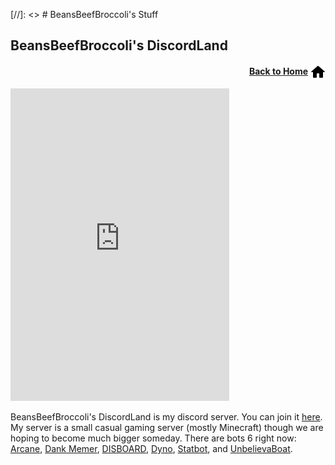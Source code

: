 [//]: <> # BeansBeefBroccoli's Stuff

## BeansBeefBroccoli's DiscordLand

<p align="right"><a href="/"><b>Back to Home</b></a> <img src="/images/home.png" alt="Home" width="24" height="24" style="vertical-align:middle"></p>

<iframe src="https://discord.com/widget?id=862005828219174913&theme=dark" width="350" height="500" allowtransparency="true" frameborder="0" sandbox="allow-popups allow-popups-to-escape-sandbox allow-same-origin allow-scripts"></iframe>

BeansBeefBroccoli's DiscordLand is my discord server. You can join it [here](https://discord.gg/4yfdME5QjC).<br>
My server is a small casual gaming server (mostly Minecraft) though we are hoping to become much bigger someday. There are bots 6 right now: [Arcane](https://arcane.bot), [Dank Memer](https://dankmemer.lol), [DISBOARD](https://disboard.org), [Dyno](https://dyno.gg), [Statbot](https://statbot.net), and [UnbelievaBoat](https://unbelievaboat.com).
